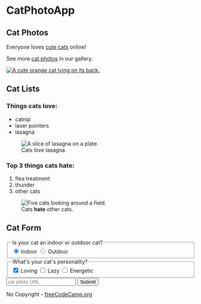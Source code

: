 <!DOCTYPE html>

<html lang="en">
    <head>
        <meta charset="UTF-8">
      <title>CatPhotoApp</title>
    </head>
    <body>
      <main>
        <h1>CatPhotoApp</h1>
        <section>
          <h2>Cat Photos</h2>
          <p>Everyone loves <a href="https://cdn.freecodecamp.org/curriculum/cat-photo-app/running-cats.jpg">cute cats</a> online!</p>
          <p>See more <a target="_blank" href="https://freecatphotoapp.com">cat photos</a> in our gallery.</p>
          <a href="https://freecatphotoapp.com"><img src="https://cdn.freecodecamp.org/curriculum/cat-photo-app/relaxing-cat.jpg" alt="A cute orange cat lying on its back."></a>
        </section>
        <section>
          <h2>Cat Lists</h2>
          <h3>Things cats love:</h3>
          <ul>
            <li>catnip</li>
            <li>laser pointers</li>
            <li>lasagna</li>
          </ul>
          <figure>
            <img src="https://cdn.freecodecamp.org/curriculum/cat-photo-app/lasagna.jpg" alt="A slice of lasagna on a plate.">
            <figcaption>Cats <em>love</em> lasagna.</figcaption>  
          </figure>
          <h3>Top 3 things cats hate:</h3>
          <ol>
            <li>flea treatment</li>
            <li>thunder</li>
            <li>other cats</li>
          </ol>
          <figure>
            <img src="https://cdn.freecodecamp.org/curriculum/cat-photo-app/cats.jpg" alt="Five cats looking around a field.">
            <figcaption>Cats <strong>hate</strong> other cats.</figcaption>  
          </figure>
        </section>
        <section>
          <h2>Cat Form</h2>
          <form action="https://freecatphotoapp.com/submit-cat-photo">
            <fieldset>
              <legend>Is your cat an indoor or outdoor cat?</legend>
              <label><input id="indoor" type="radio" name="indoor-outdoor" value="indoor" checked> Indoor</label>
              <label><input id="outdoor" type="radio" name="indoor-outdoor" value="outdoor"> Outdoor</label>
            </fieldset>
            <fieldset>
              <legend>What's your cat's personality?</legend>
              <input id="loving" type="checkbox" name="personality" value="loving" checked> <label for="loving">Loving</label>
              <input id="lazy" type="checkbox" name="personality" value="lazy"> <label for="lazy">Lazy</label>
              <input id="energetic" type="checkbox" name="personality" value="energetic"> <label for="energetic">Energetic</label>
            </fieldset>
            <input type="text" name="catphotourl" placeholder="cat photo URL" required>
            <button type="submit">Submit</button>
          </form>
        </section>
      </main>
      <footer>
        <p>
          No Copyright - <a href="https://www.freecodecamp.org">freeCodeCamp.org</a>
        </p>
      </footer>
    </body>
  </html>
